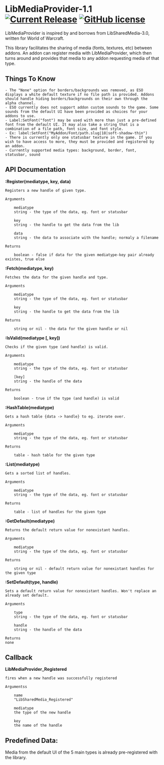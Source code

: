 # LibMediaProvider-1.1 [![Current Release](https://img.shields.io/github/release/calamath/LibMediaProvider.svg)](https://github.com/calamath/LibMediaProvider/releases) [![GitHub license](https://img.shields.io/github/license/calamath/LibMediaProvider.svg)](https://github.com/calamath/LibMediaProvider/blob/master/LICENSE)

LibMediaProvider is inspired by and borrows from LibSharedMedia-3.0, written for World of Warcraft.

This library facilitates the sharing of media (fonts, textures, etc) between addons. An addon can register media with LibMediaProvider, which then turns around and provides that media to any addon requesting media of that type.


## Things To Know

    - The "None" option for borders/backgrounds was removed, as ESO displays a white default texture if no file path is provided. Addons should handle hiding borders/backgrounds on their own through the alpha channel.
    - ESO currently does not support addon custom sounds to the game. Some sounds from the default UI have been provided as choices for your addons to use.
    - Label:SetFont("font") may be used with more than just a pre-defined font from the default UI. It may also take a string that is a combination of a file path, font size, and font style.
    - Ex: label:SetFont("MyAddon/Font/path.slug|18|soft-shadow-thin")
    - There is currently only one statusbar texture in the game. If you wish to have access to more, they must be provided and registered by an addon.
    - Currently supported media types: background, border, font, statusbar, sound

## API Documentation

**:Register(mediatype, key, data)**

    Registers a new handle of given type.

    Arguments

        mediatype
        string - the type of the data, eg. font or statusbar

        key
        string - the handle to get the data from the lib

        data
        string - the data to associate with the handle; normaly a filename

    Returns

        boolean - false if data for the given mediatype-key pair already existes, true else

**:Fetch(mediatype, key)**

    Fetches the data for the given handle and type.

    Arguments

        mediatype
        string - the type of the data, eg. font or statusbar

        key
        string - the handle to get the data from the lib

    Returns

        string or nil - the data for the given handle or nil

**:IsValid(mediatype [, key])**

    Checks if the given type (and handle) is valid.

    Arguments

        mediatype
        string - the type of the data, eg. font or statusbar

        [key]
        string - the handle of the data

    Returns

        boolean - true if the type (and handle) is valid

**:HashTable(mediatype)**

    Gets a hash table {data -> handle} to eg. iterate over.

    Arguments

        mediatype
        string - the type of the data, eg. font or statusbar

    Returns

        table - hash table for the given type

**:List(mediatype)**

    Gets a sorted list of handles.

    Arguments

        mediatype
        string - the type of the data, eg. font or statusbar

    Returns

        table - list of handles for the given type

**:GetDefault(mediatype)**

    Returns the default return value for nonexistant handles.

    Arguments

        mediatype
        string - the type of the data, eg. font or statusbar

    Returns

        string or nil - default return value for nonexistant handles for the given type

**:SetDefault(type, handle)**

    Sets a default return value for nonexistant handles. Won't replace an already set default.

    Arguments

        type
        string - the type of the data, eg. font or statusbar

        handle
        string - the handle of the data

    Returns
    none

## Callback

**LibMediaProvider_Registered**

    fires when a new handle was successfully registered

    Argumentss

        name
        "LibSharedMedia_Registered"

        mediatype
        the type of the new handle

        key
        the name of the handle

## Predefined Data:
Media from the default UI of the 5 main types is already pre-registered with the library.